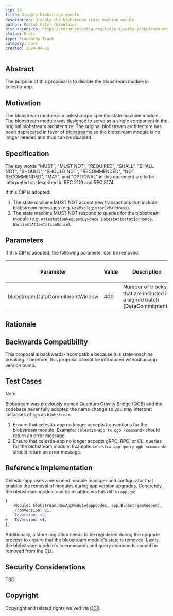```yaml
---
cip: 20
title: Disable blobstream module
description: Disable the blobstream state machine module
author: Rootul Patel (@rootulp)
discussions-to: https://forum.celestia.org/t/cip-disable-blobstream-module/1693
status: Draft
type: Standards Track
category: Core
created: 2024-04-16
---
```


## Abstract

The purpose of this proposal is to disable the blobstream module in celestia-app.

## Motivation

The blobstream module is a celestia-app specific state machine module. The blobstream module was designed to serve as a single component in the original blobstream architecture. The original blobstream architecture has been deprecated in favor of [blobstreamx](https://github.com/succinctlabs/blobstreamx) so the blobstream module is no longer needed and thus can be disabled.

## Specification

The key words "MUST", "MUST NOT", "REQUIRED", "SHALL", "SHALL NOT", "SHOULD", "SHOULD NOT", "RECOMMENDED", "NOT RECOMMENDED", "MAY", and "OPTIONAL" in this document are to be interpreted as described in RFC 2119 and RFC 8174.

If this CIP is adopted:

1. The state machine MUST NOT accept new transactions that include blobstream messages (e.g. `NewMsgRegisterEVMAddress`).
1. The state machine MUST NOT respond to queries for the blobstream module (e.g. `AttestationRequestByNonce`, `LatestAttestationNonce`, `EarliestAttestationNonce`).

## Parameters

If this CIP is adopted, the following parameter can be removed:

| Parameter                       | Value | Description                                                            | Changeable via Governance |
|---------------------------------|-------|------------------------------------------------------------------------|---------------------------|
| blobstream.DataCommitmentWindow | 400   | Number of blocks that are included in a signed batch (DataCommitment). | True                      |

## Rationale

## Backwards Compatibility

This proposal is backwards-incompatible because it is state-machine breaking. Therefore, this proposal cannot be introduced without an app version bump.

## Test Cases

> [!NOTE]
> Blobstream was previously named Quantum Gravity Bridge (QGB) and the codebase never fully adopted the name change so you may interpret instances of `qgb` as `blobstream`.

1. Ensure that celestia-app no longer accepts transactions for the blobstream module. Example: `celestia-app tx qgb <command>` should return an error message.
1. Ensure that celestia-app no longer accepts gRPC, RPC, or CLI queries for the blobstream module. Example: `celestia-app query qgb <command>` should return an error message.

## Reference Implementation

Celestia-app uses a versioned module manager and configurator that enables the removal of modules during app version upgrades. Concretely, the blobstream module can be disabled via this diff in `app.go`:

```diff
{
    Module: blobstream.NewAppModule(appCodec, app.BlobstreamKeeper),
    FromVersion: v1,
-   ToVersion: v2,
+   ToVersion: v1,
},
```

Additionally, a store migration needs to be registered during the upgrade process to ensure that the blobstream module's state is removed. Lastly, the blobstream module's tx commands and query commands should be removed from the CLI.

## Security Considerations

TBD

## Copyright

Copyright and related rights waived via [CC0](../LICENSE).
